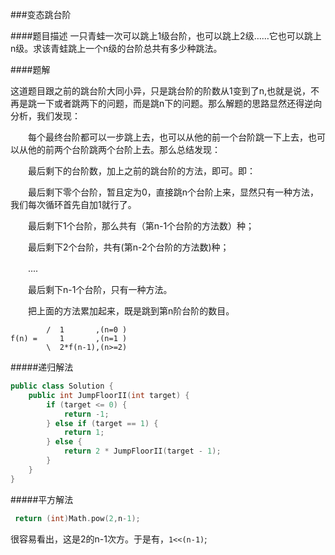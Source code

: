 ###变态跳台阶

####题目描述
一只青蛙一次可以跳上1级台阶，也可以跳上2级……它也可以跳上n级。求该青蛙跳上一个n级的台阶总共有多少种跳法。

####题解

这道题目跟之前的跳台阶大同小异，只是跳台阶的阶数从1变到了n,也就是说，不再是跳一下或者跳两下的问题，而是跳n下的问题。那么解题的思路显然还得逆向分析，我们发现：

　　每个最终台阶都可以一步跳上去，也可以从他的前一个台阶跳一下上去，也可以从他的前两个台阶跳两个台阶上去。那么总结发现：

　　最后剩下的台阶数，加上之前的跳台阶的方法，即可。即：

　　最后剩下零个台阶，暂且定为0，直接跳n个台阶上来，显然只有一种方法，我们每次循环首先自加1就行了。

　　最后剩下1个台阶，那么共有（第n-1个台阶的方法数）种；

　　最后剩下2个台阶，共有(第n-2个台阶的方法数)种；

　　....

　　最后剩下n-1个台阶，只有一种方法。

　　把上面的方法累加起来，既是跳到第n阶台阶的数目。

```
        /  1       ,(n=0 ) 
f(n) =     1       ,(n=1 )
        \  2*f(n-1),(n>=2)
```

#####递归解法
```c++
public class Solution {
    public int JumpFloorII(int target) {
        if (target <= 0) {
            return -1;
        } else if (target == 1) {
            return 1;
        } else {
            return 2 * JumpFloorII(target - 1);
        }
    }
}
```

#####平方解法
```C++
 return (int)Math.pow(2,n-1);
```

很容易看出，这是2的n-1次方。于是有，`1<<(n-1)`;
